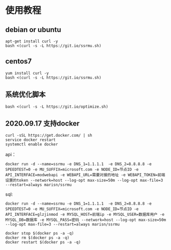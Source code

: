 # 使用教程

## debian or ubuntu
```shell
apt-get install curl -y
bash <(curl -s -L https://git.io/ssrmu.sh)
```

## centos7

```shell
yum install curl -y
bash <(curl -s -L https://git.io/ssrmu.sh)
```

## 系统优化脚本

```shell
bash <(curl -s -L https://git.io/optimize.sh)
```

## 2020.09.17 支持docker

```shell
curl -sSL https://get.docker.com/ | sh
service docker restart
systemctl enable docker
```

api：

```shell
docker run -d --name=ssrmu -e DNS_1=1.1.1.1  -e DNS_2=8.8.8.8 -e SPEEDTEST=0 -e MU_SUFFIX=microsoft.com -e NODE_ID=节点ID -e API_INTERFACE=modwebapi -e WEBAPI_URL=需要对接的地址 -e WEBAPI_TOKEN=前端设置的token --network=host --log-opt max-size=50m --log-opt max-file=3 --restart=always marisn/ssrmu
```

sql:

```shell
docker run -d --name=ssrmu -e DNS_1=1.1.1.1  -e DNS_2=8.8.8.8 -e SPEEDTEST=0 -e MU_SUFFIX=microsoft.com -e NODE_ID=节点ID -e API_INTERFACE=glzjinmod -e MYSQL_HOST=前端ip -e MYSQL_USER=数据库用户 -e MYSQL_DB=数据库 -e MYSQL_PASS=密码 --network=host --log-opt max-size=50m --log-opt max-file=3 --restart=always marisn/ssrmu
```

```shell
docker stop $(docker ps -a -q)
docker rm $(docker ps -a -q)
docker restart $(docker ps -a -q)
```




